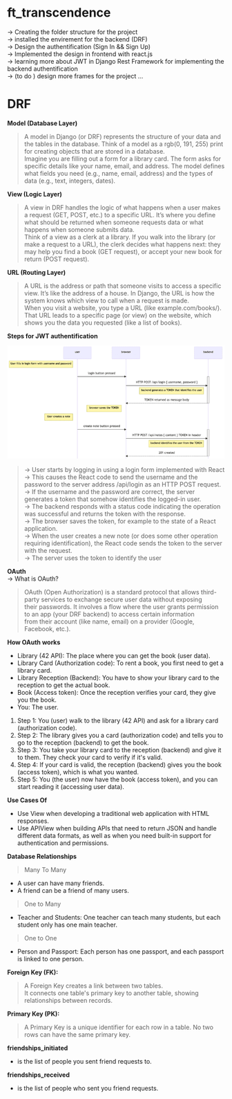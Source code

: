 # ft_transcendence

-> Creating the folder structure for the project  
-> installed the envirement for the backend (DRF)  
-> Design the authentification (Sign In && Sign Up)  
-> Implemented the design in frontend with react.js  
-> learning more about JWT in Django Rest Framework for implementing the backend authentification   
-> (to do ) design more frames for the project ...  

# DRF  
**Model (Database Layer)**
>A model in Django (or DRF) represents the structure of your data and the tables in the database. Think of a model as a rgb(0, 191, 255) print for   creating objects that are stored in a database.  
>Imagine you are filling out a form for a library card. The form asks for specific details like your name, email, and address. The model defines what fields you need (e.g., name, email, address) and the types of data (e.g., text, integers, dates).

**View (Logic Layer)**
> A view in DRF handles the logic of what happens when a user makes a request (GET, POST, etc.) to a specific URL. It’s where you define what  should be returned when someone requests data or what happens when someone submits data.  
> Think of a view as a clerk at a library. If you walk into the library (or make a request to a URL), the clerk decides what happens next: they may help you find a book (GET request), or accept your new book for return (POST request).  

**URL (Routing Layer)**
> A URL is the address or path that someone visits to access a specific view. It’s like the address of a house. In Django, the URL is how the system knows which view to call when a request is made.  
> When you visit a website, you type a URL (like example.com/books/). That URL leads to a specific page (or view) on the website, which shows you the data you requested (like a list of books).  

**Steps for JWT authentification**  

![alt text](16new.png)  

> -> User starts by logging in using a login form implemented with React  
> -> This causes the React code to send the username and the password to the server address /api/login as an HTTP POST request.  
> -> If the username and the password are correct, the server generates a token that somehow identifies the logged-in user.  
> -> The backend responds with a status code indicating the operation was successful and returns the token with the response.  
> -> The browser saves the token, for example to the state of a React application.  
> -> When the user creates a new note (or does some other operation requiring identification), the React code sends the token to the server with the request.  
> -> The server uses the token to identify the user  


**OAuth**  
-> What is OAuth?
>OAuth (Open Authorization) is a standard protocol that allows third-party services to exchange secure user data without exposing   
>their passwords. It involves a flow where the user grants permission to an app (your DRF backend) to access certain information  
>from their account (like name, email) on a provider (Google, Facebook, etc.).  

**How OAuth works**
* Library (42 API): The place where you can get the book (user data).  
* Library Card (Authorization code): To rent a book, you first need to get a library card.  
* Library Reception (Backend): You have to show your library card to the reception to get the actual book.  
* Book (Access token): Once the reception verifies your card, they give you the book.  
* You: The user.  
  
1. Step 1: You (user) walk to the library (42 API) and ask for a library card (authorization code).  
2.  Step 2: The library gives you a card (authorization code) and tells you to go to the reception (backend) to get the book.  
3. Step 3: You take your library card to the reception (backend) and give it to them. They check your card to verify if it's valid.  
4. Step 4: If your card is valid, the reception (backend) gives you the book (access token), which is what you wanted.  
5. Step 5: You (the user) now have the book (access token), and you can start reading it (accessing user data).  

**Use Cases Of**

* Use View when developing a traditional web application with HTML responses.  
* Use APIView when building APIs that need to return JSON and handle different data formats, as well  as when you need built-in support for authentication and permissions.  


**Database Relationships**  
  
>Many To Many  
* A user can have many friends.  
* A friend can be a friend of many users.  
>One to Many  
* Teacher and Students: One teacher can teach many students, but each student only has one main teacher.  
> One to One    
* Person and Passport: Each person has one passport, and each passport is linked to one person.  


**Foreign Key (FK):**  
>A Foreign Key creates a link between two tables.  
>It connects one table's primary key to another table, showing relationships between records.  

**Primary Key (PK):**
>A Primary Key is a unique identifier for each row in a table. No two rows can have the same primary key.  

**friendships_initiated**
* is the list of people you sent friend requests to.  

**friendships_received**  
* is the list of people who sent you friend requests.  


